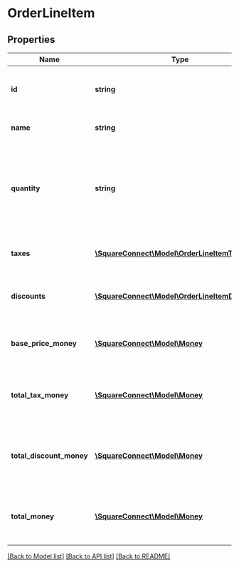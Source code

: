 # OrderLineItem

## Properties
Name | Type | Description | Notes
------------ | ------------- | ------------- | -------------
**id** | **string** | The line item&#39;s ID, unique only within this order. | [optional] 
**name** | **string** | The name of the line item. | [optional] 
**quantity** | **string** | The quantity of the product to purchase. Currently, this string must have an integer value. | [optional] 
**taxes** | [**\SquareConnect\Model\OrderLineItemTax[]**](OrderLineItemTax.md) | The taxes applied to this line item. | [optional] 
**discounts** | [**\SquareConnect\Model\OrderLineItemDiscount[]**](OrderLineItemDiscount.md) | The discounts applied to this line item. | [optional] 
**base_price_money** | [**\SquareConnect\Model\Money**](Money.md) | The base price for a single unit of the line item. | [optional] 
**total_tax_money** | [**\SquareConnect\Model\Money**](Money.md) | The total tax amount of money to collect for the line item. | [optional] 
**total_discount_money** | [**\SquareConnect\Model\Money**](Money.md) | The total discount amount of money to collect for the line item. | [optional] 
**total_money** | [**\SquareConnect\Model\Money**](Money.md) | The total amount of money to collect for this line item. | [optional] 

[[Back to Model list]](../README.md#documentation-for-models) [[Back to API list]](../README.md#documentation-for-api-endpoints) [[Back to README]](../README.md)


